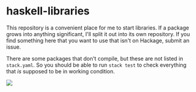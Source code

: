 # haskell-libraries

This repository is a convenient place for me to start libraries. If a package grows into anything significant, I'll split it out into its own repository. If you find something here that you want to use that isn't on Hackage, submit an issue.

There are some packages that don't compile, but these are not listed in `stack.yaml`. So you should be able to run `stack test` to check everything that *is* supposed to be in working condition.

![](https://travis-ci.org/chris-martin/haskell-libraries.svg)

